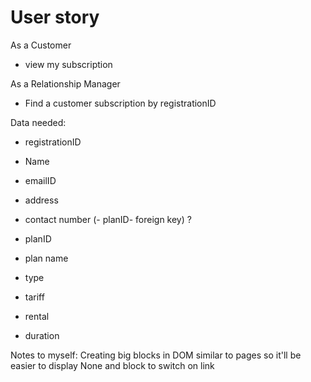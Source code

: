 # User story

As a Customer
- view my subscription

As a Relationship Manager
- Find a customer subscription by registrationID


Data needed:
- registrationID
- Name
- emailID
- address
- contact number
(- planID- foreign key) ?

- planID
- plan name
- type
- tariff
- rental
- duration


Notes to myself:
Creating big blocks in DOM similar to pages so it'll be easier to display None and block to switch on link
